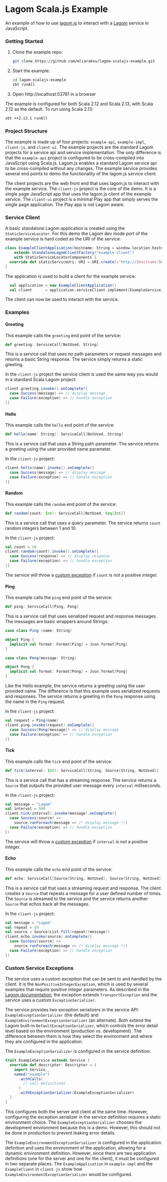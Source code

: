 # Lagom Scala.js Example

An example of how to use [lagom.js](https://github.com/mliarakos/lagom-js) to interact with a [Lagom](https://www.lagomframework.com/) service in JavaScript.

### Getting Started

1. Clone the example repo:

   ```sh
   git clone https://github.com/mliarakos/lagom-scalajs-example.git
   ```
1. Start the example:

   ```sh
   cd lagom-scalajs-example
   sbt runAll
   ```
1. Open http://localhost:53781 in a browser

The example is configured for both Scala 2.12 and Scala 2.13, with Scala 2.12 as the default. To run using Scala 2.13:

```sh
sbt ++2.13.1 runAll
```

### Project Structure

The example is made up of four projects: `example-api`, `example-impl`, `client-js`, and `client-ui`. The example projects are the standard Lagom projects for a service api and service implementation. The only difference is that the `example-api` project is configured to be cross-compiled into JavaScript using Scala.js. Lagom.js enables a standard Lagom service api to be cross-compiled without any changes. The example service provides several end points to demo the functionality of the lagom.js service client.

The client projects are the web front end that uses lagom.js to interact with the example service. The `client-js` project is the core of the demo. It is a single page JavaScript app that uses the lagom.js client of the example service. The `client-ui` project is a minimal Play app that simply serves the single page application. The Play app is not Lagom aware.

### Service Client

A basic standalone Lagom application is created using the `StaticServiceLocator`. For this demo the Lagom dev mode port of the example service is hard coded as the URI of the service:

```scala
class ExampleClientApplication(hostname: String = window.location.hostname)
    extends StandaloneLagomClientFactory("example-client")
    with StaticServiceLocatorComponents {
  override def staticServiceUri: URI = URI.create(s"http://$hostname:58440")
}
```

The application is used to build a client for the example service:

```scala
  val application = new ExampleClientApplication()
  val client      = application.serviceClient.implement[ExampleService]
```

The client can now be used to interact with the service. 

### Examples

#### Greeting

This example calls the `greeting` end point of the service:

```scala
def greeting: ServiceCall[NotUsed, String]
```

This is a service call that uses no path parameters or request messages and returns a basic String response. The service simply returns a static greeting.

In the `client-js` project the service client is used the same way you would in a standard Scala Lagom project:

```scala
client.greeting.invoke().onComplete({
  case Success(message) => // display message
  case Failure(exception) => // handle exception
)}
``` 

#### Hello

This example calls the `hello` end point of the service:

```scala
def hello(name: String): ServiceCall[NotUsed, String]
```

This is a service call that uses a String path parameter. The service returns a greeting using the user provided name parameter.

In the `client-js` project:

```scala
client.hello(name).invoke().onComplete({
  case Success(message) => // display message
  case Failure(exception) => // handle exception
)}
```

#### Random

This example calls the `random` end point of the service:

```scala
def random(count: Int): ServiceCall[NotUsed, Seq[Int]]
```

This is a service call that uses a query parameter. The service returns `count` random integers between 1 and 10.

In the `client-js` project:

```scala
val count = 10
client.random(count).invoke().onComplete({
  case Success(response) => // display response
  case Failure(exception) => // handle exception
)}
```

The service will throw a [custom exception](#custom-service-exceptions) if `count` is not a positive integer.

#### Ping

This example calls the `ping` end point of the service:

```scala
def ping: ServiceCall[Ping, Pong]
```

This is a service call that uses serialized request and response messages. The messages are basic wrappers around Strings:

```scala
case class Ping (name: String)

object Ping {
  implicit val format: Format[Ping] = Json.format[Ping]
}

case class Pong(message: String)

object Pong {
  implicit val format: Format[Pong] = Json.format[Pong]
}
```

Like the Hello example, the service returns a greeting using the user provided name. The difference is that this example uses serialized requests and responses. The service returns a greeting in the `Pong` response using the name in the `Ping` request.

In the `client-js` project:

```scala
val request = Ping(name)
client.ping.invoke(request).onComplete({
  case Success(Pong(message)) => // display message
  case Failure(exception) => // handle exception
)}
```

#### Tick

This example calls the `tick` end point of the service:

```scala
def tick(interval: Int): ServiceCall[String, Source[String, NotUsed]]
```

This is a service call that has a streaming response. The service returns a `Source` that outputs the provided user message every `interval` milliseconds.

In the `client-js` project:

```scala
val message = "Lagom"
val interval = 500
client.tick(interval).invoke(message).onComplete({
  case Success(source) => 
    source.runForeach(message => /* display message */)
  case Failure(exception) => // handle exception
})
```

The service will throw a [custom exception](#custom-service-exceptions) if `interval` is not a positive integer.

#### Echo

This example calls the `echo` end point of the service:

```scala
def echo: ServiceCall[Source[String, NotUsed], Source[String, NotUsed]]
```

This is a service call that uses a streaming request and response. The client creates a `Source` that repeats a message for a user defined number of times. The `Source` is streamed to the service and the service returns another `Source` that echos back all the messages.

In the `client-js` project:

```scala
val message = "Lagom"
val repeat = 10
val source = Source(List.fill(repeat)(message))
client.echo.invoke(source).onComplete({
  case Success(source) => 
    source.runForeach(message => /* display message */)
  case Failure(exception) => // handle exception
})
```

### Custom Service Exceptions

The service uses a custom exception that can be sent to and handled by the client. It is the `NonPositiveIntegerException`, which is used by several examples that require positive integer parameters. As described in the [Lagom documentation](https://www.lagomframework.com/documentation/latest/scala/ServiceErrorHandling.html), the exception extends `TransportException` and the service uses a custom `ExceptionSerializer`.

The service provides two exception serializers in the service API: `ExampleExceptionSerializer` (the default) and `ExampleEnvironmentExceptionSerializer` (an alternate). Both extend the Lagom built-in `DefaultExceptionSerializer`, which controls the error detail level based on the environment (production vs. development). The difference between them is how they select the environment and where they are configured in the application.

The `ExampleExceptionSerializer` is configured in the service definition:

```scala
trait ExampleService extends Service {
  override def descriptor: Descriptor = {
    import Service._
    named("example")
      .withCalls(
        // call definitions
      )
      .withExceptionSerializer(ExampleExceptionSerializer)
  }
}
```

This configures both the server and client at the same time. However, configuring the exception serializer in the service definition requires a static environment choice. The `ExampleExceptionSerializer` chooses the development environment because this is a demo. However, this should not be done in production to prevent leaking error details.

The `ExampleEnvironmentExceptionSerializer` is configured in the application definition and uses the environment of the application, allowing for a dynamic environment definition. However, since there are two application definitions (one for the server and one for the client), it must be configured in two separate places. The `ExampleApplication` in `example-impl` and the `ExampleClient` in `client-js` show how `ExampleEnvironmentExceptionSerializer` would be configured. 
